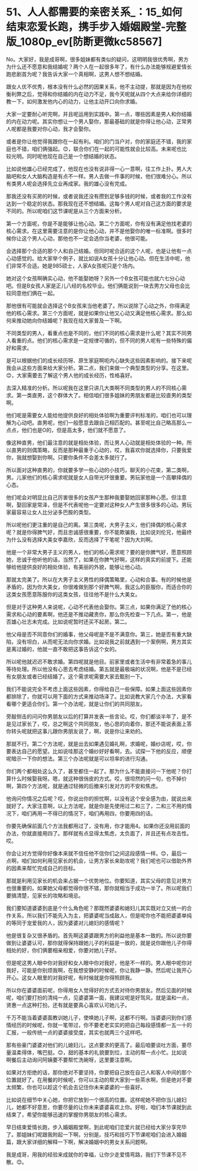 # 51、人人都需要的亲密关系_：15_如何结束恋爱长跑，携手步入婚姻殿堂-完整版_1080p_ev[防断更微kc58567]

No。大家好，我是成哥啊，很多姐妹都有类似的疑问，这明明我很优秀啊，男方为什么还不愿意和我结婚呢？两个人在一起很多年了，有什么办法能够规避爱情长跑悲剧首为呢？我告诉大家一个真相啊，这男人想不想结婚。

跟女人优不优秀，根本没有什么必然的因果关系，他不主动提，那就是因为在他权衡利弊之后，觉得和你结婚的内在动力不足，我今天呢就从四个大点来给你详细的教一下，如何激发他内心的动力，让他主动开口向你求婚。

大家一定要耐心听完啊，并且呢运用到实践中。第一点，哪些因素是男人和你结婚的内在动力呢。其实你想让一个男人娶你，那最基础的就是你得让他心动，正常男人呢都是我要对你心动，我才会娶你。

或者是你让他觉得我跟你在一起有利。咱们的门当户对，你的家庭还不错，我的家庭也不错，咱们俩强起。😊，联合你们在一起的可能性就会比较高。未来呢也比较光明。同时呢他现在自己是一个想结婚的状态。

比如说他雄心已经完成了，他现在也没有说非得一心一意啊，往工作上扑。男人大脑吧和女人大脑构造是有点不一样。男人去做一件事的时候，他们很难分心。所以有类男人呢会选择先立业再成家。我的雄心没有完成。

那我还没有买房的时候，或者说我还没有攒到足够多钱的时候，或者我的工作没有达到一个稳定的状态。那我现在还不想结婚。这每个男人呢对自己这方面的要求是不同的。所以呢咱们这节课呢是从三个方面来分析。

第一个方面呢，你是不是能够让他心动。第二个方面呢，你有没有满足他找老婆的核心需求。在这里需要注意的是你让他心动，并不是他娶你的唯一标准啊。很多时候你让这个男人心动，那他也不一定会选你当老婆，他很可能。

会选择那个合适的那个人和自己结婚。但同时呢合适的这个人呢，也是让他有一点心动感觉的。给大家举个例子，就比如说A女孩十分让他心动。但在生活中呢，他们非常不合适。她是985硕士，人家A女孩呢只是个场内。

她对这个女孩啊确实心动，他不能娶她呀？另外一个B女孩可能也就六七分心动吧。但是B女孩人家是正儿八经的名校毕业。他们俩能说到一块去男方父母也会比较同意他们俩在一起。

那他很有可能就会选择这个B女孩来当他老婆了。所以说除了心动之外，你得满足他的核心需求。第三个方面呢，就是如果你让他又心动又满足他核心需求。那么如何来推动她向你结婚呢？我现在给大家普及一下啊。

不同类型的男人，看重点也是不同的，他们不同的核心需求是什么呢？其实不同男人看重的点。他们的核心需求是一定规律可循的，但不同的男人呢有一些特殊的偏好和需求。

是可以根据他们的成长经历呀、原生家庭啊呃内心缺失这些因素影响的。接下来呢我会从这些方面来给大家分析。第二点，我们来做一个典型类型的分享。在这里。😊，大家需要去了解这个男人他的成长经历，性格喜好。

去深入精准的分析。所以呢我在这里只讲几大类啊不同类型的男人的不同核心需求。第一类直男，这个群体大了。相信咱们很多姐妹的男朋友都是比较直男的类型啊。

他们呢是需要女人能给他提供良好的相处体验啊为重要评判标准的，咱们也可以理解为心动吧。直男呢，他们一般愿意去跟自己相匹配的。甚至呢比自己略高那么一点点，他们也是O的，但是高太多，他们就不愿意了。

像这种直男，他们最注意的就是相处体验，而让男人心动就是相处体验的一种。所以直男的则偶策略，反而是那种最重于心动的，哎，我喜欢你就选择你，只要我爱你，我就想娶到你啊。只要你条件不会差太多就行了。

所以面对这种直男的，你就要多学一些心动的小技巧，聊天的小花束，第二类啊，男。儿家他们的核心需求呢就是女人自带光环很重要。男玩家他是一个高攀择偶的心态。

他们呢会对明显比自己厉害很多的女孩产生那种我要娶她回家那种心愿。但注意啊，娶回家是常泽，但是不代表呢他一定要对这种女人产生很多很多的心动。男玩家最容易让女人比分泌多巴胺的类型。

所以呢他们更注重的是自己的离。第三类呢，大男子主义，他们择偶的核心需求呢？就是你得脾气好，而且忠诚感很重要，你不能欺骗我，比如说刘伦兄，他最终为什么没有选择大美女李嘉欣，反而选择了干笔呢？因为大刘啊。

他是一个非常大男子主义的男人，他们的核心需求呢？要的是你脾气好，愿意照顾她，忠诚于他听他的话，当然了，如果在你脾气好啊，这样的真实的前提下。还能够给他提供良好的相处体验，有美丽的外貌，能够让他心动。

那就太完美了。所以在大男子主义男性的择偶策略里，心动和合事。有的时候他是矛盾的，因为你大美女，你很难做到那个好脾气啊，我这么的臣服你，而适合你的这类女孩愿意陈服你的这类女孩，往往他不是什么大美女。

但是对于这种男人来说呢，心动不代表他会娶你。第三点，如果你满足了他的核心需求和心动的要素啊，他还是不推动藏责你，那么你先检查一下几点。第一，他是否雄心壮志未完成。比如说呢暂时还买不起房。第二。

他父母是否不同意你们的婚事，他父母呢是不是不满意你。第三，她是否有重大缺陷，没有坦白，从而呢无法向你求婚。比如说我之前就遇到一个案例啊，男方其实是离过婚的，他就一直不敢把这事告诉这个女的。

所以呢他就迟迟不敢求婚。第四呢就是他目。前家里或者生活中有非常着急的事儿等待处理。所以他没有心思去考虑结婚。第五就是最极端的状况啊，他是不是已经有女朋友或者已经结婚了。这个需求呢需要大家去甄别一下。

我们不能说完全不考虑上面这些因素，你得给自己一些保障。如果上面这些因素你都排除了，你就可以用下面的方式来推动场泽了。比如说教大家几个办法，大家看看哪个更适合你们。第一个办法呢，就是让你们的共同朋友。

旁敲侧击的问问你男朋友以后的打算并发表一些言论。哎，你们都谈半年了，是不是见过家长了，哎，总之啊这个共同朋友，他心思的向着你，那还不能说表面上答你转头呢就把这事儿跟你男朋友说了，啊，说是你让来劝的。

那就不行。第二个方法呢，就是出去如果遇见婚礼啊，求婚呢，婚纱店呢，哎，你要表达自己的愿望。比如说哇那这个婚纱好好看啊，去。试探一下他的反应，顺便呢暗示一下你的想法。第三个办法呢就是可以坦率的进行沟通。

你们两个都相处这么久了，甚至都住一起了。那为什么不能直接问一下他呢？你打算什么时候娶我呀。嗯，就这种很俏皮的方式。哎，很坦然的问一句，也不掉价啊，第四个方法呢，就是通过轻微的后撤来引发对方的不安和焦虑。

他询问你情况之后呢？哎，你说出你的担忧啊，以没有这个安全感为由，就说出来就好了。大家注意啊，以上方法呢，就是你是先使用过二和三了，二和三不用的情况下，咱们再用一不得已的情况下，咱们再用四，你要用四的话。

你要先确保前面几个方法我都用过了，没有用，你才能用4。如果你还没用前面的办法，你就直接用四了。那样就有点显得太焦虑，太负面了，并且还有点攻击性。哎。

你会让对方觉得你好像本来就不信任他不信你们之间这段感情一样。😊，最后一点啊，咱们如何利用见家长的机会，让男方家长来助攻呢？我们呢也可以借助外界的因素来帮忙完成自己的目标。

那就是利用见家长的机会来占据一个优势地位。你要知道，其实父母的意见对男方也很重要的。如果她父母都觉得你很不错，那你就相当于成功一半了。所以呢我们要搞清楚，见家长的攻略和境忌。

我们要知道婆婆到底是个什么角色呢？那既然婆婆和媳妇儿其实既对立又统一的合作关系，所以我们不能先入为主，把婆婆呢当成敌人，但是呢你也不能把婆婆单纯的等同于宠爱我的人，因为婆婆对儿媳妇的感情呢？

他是很复杂又很矛盾的。首先啊这婆婆跟男方的利益他是基本一致的。所以说你要做到让婆婆认可，那你就得保持跟她儿子的利益是一致的，就是说你跟他儿子你得相处的好，你们俩要相亲相爱，你要对她儿子好。

但是呢这男人眼中你对我好和女人眼中你对我好，他是不一样的。男人眼中呢你对我好，可能是你别烦我啊，在我想安静的时候呢，你让我静一静。然后呢让我开心开心。这女人眼里的对我好呢，有时候就是你得照顾我。

所以你在婆婆面前呢，你得用女人觉得好的方式去对待你男朋友。然后见面的时候呢，咱们要打扮的清纯一点，见婆婆第一面，我建议呢是好驾风，就是温和一点，贤惠一点这种打扮。还有就是要真心喜欢认可她儿子。

千万不能当着婆婆面教训她儿子，使唤她儿子啊，这都不行啊。当婆婆问到你们感情经历的时候呢，你就一笔带过，你不要老老实实的把自己每段感情都一五一十的汇报，一般传统一点的婆婆接受度，其实也就两三个这样吧。

那有些豪门婆婆对他们的儿媳妇儿，这点要求的更高了。最后咱要谈吐方面，要尽量温柔得体，嘴巴挺。😊，甜的基本的礼貌要到位，主动的帮一点小忙。比如说啊餐后主动询问阿姨要不要帮忙洗碗呀，这里要注意啊。

如果对方拒绝的话，那你绝对不要坚持，你要把自己放在自己人和客人中间的那个位置就好了。在用餐的时候呢，你可以主动的帮大家到一些茶水啊，但是绝对不要太频繁，你也可以趁这个机会去记住你未来婆婆的一些喜好。

比如说在细节中关心她，你把它放到一个很高的位置。这样呢她不把你当儿媳妇儿，她都不好意思，你要尽量的让你未来婆婆喜欢上你。好啦，咱们本节课就到此结束了，希望你能够迅速的掌握你男朋友的核心需求。

早日结束爱情长跑，步入婚姻殿堂啊，到此呢咱们恋爱片就已经给大家分享完毕了。那姐妹们呢跟我附起一下啊，分别是。技巧和技巧下节课呢咱们会进入婚姻篇，跟大家详细的解释一下啊，解决婚姻中的男女关系问题啊。

我是成哥，用我的经验来成就你的幸福，让你少走爱情弯路，我们下节课不见不散。😊。